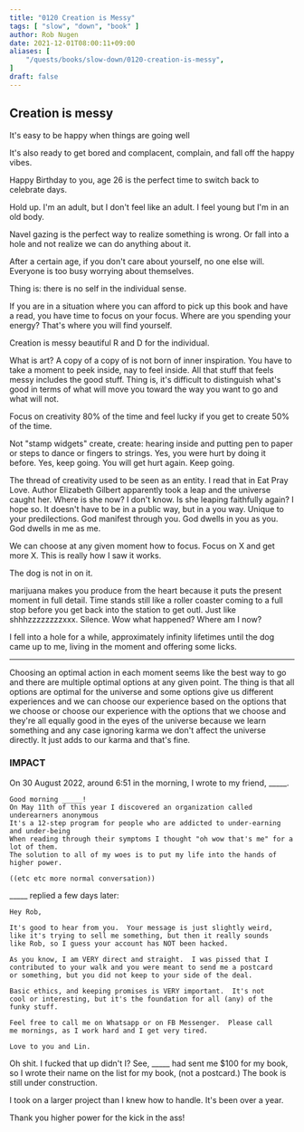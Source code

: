 ```yaml
---
title: "0120 Creation is Messy"
tags: [ "slow", "down", "book" ]
author: Rob Nugen
date: 2021-12-01T08:00:11+09:00
aliases: [
    "/quests/books/slow-down/0120-creation-is-messy",
]
draft: false
---
```


## Creation is messy

It's easy to be happy when things are going well

It's also ready to get bored and complacent, complain, and fall off the happy vibes.

Happy Birthday to you, age 26 is the perfect time to switch back to celebrate days.

Hold up. I'm an adult, but I don't feel like an adult.  I feel young but I'm in an old body.

Navel gazing is the perfect way to realize something is wrong.  Or fall into a hole and not realize we can do anything about it.

After a certain age, if you don't care about yourself, no one else will.  Everyone is too busy worrying about themselves.

Thing is: there is no self in the individual sense.

If you are in a situation where you can afford to pick up this book and have a read, you have time to focus on your focus.  Where are you spending your energy?  That's where you will find yourself.

Creation is messy beautiful R and D for the individual.

What is art?  A copy of a copy of is not born of inner inspiration.  You have to take a moment to peek inside, nay to feel inside.  All that stuff that feels messy includes the good stuff. Thing is, it's difficult to distinguish what's good in terms of what will move you toward the way you want to go and what will not.

Focus on creativity 80% of the time and feel lucky if you get to create 50% of the time.

Not "stamp widgets" create, create: hearing inside and putting pen to paper or steps to dance or fingers to strings.  Yes, you were hurt by doing it before.  Yes, keep going.  You will get hurt again. Keep going.

The thread of creativity used to be seen as an entity.  I read that in Eat Pray Love.  Author Elizabeth Gilbert apparently took a leap and the universe caught her.  Where is she now? I don't know. Is she leaping faithfully again?  I hope so.  It doesn't have to be in a public way, but in a you way.  Unique to your predilections. God manifest through you.  God dwells in you as you.  God dwells in me as me.

We can choose at any given moment how to focus.  Focus on X and get more X.  This is really how I saw it works.

The dog is not in on it.

marijuana makes you produce from the heart because it puts the present moment in full detail.  Time stands still like a roller coaster coming to a full stop before you get back into the station to get outl. Just like shhhzzzzzzzzxxx.  Silence.  Wow what happened? Where am I now?

I fell into a hole for a while, approximately infinity lifetimes until the dog came up to me, living in the moment and offering some licks.

---------

Choosing an optimal action in each moment seems like the best way to go and there are multiple optimal options at any given point. The thing is that all options are optimal for the universe and some options give us different experiences and we can choose our experience based on the options that we choose or choose our experience with the options that we choose and they're all equally good in the eyes of the universe because we learn something and any case ignoring karma we don't affect the universe directly. It just adds to our karma and that's fine.

### IMPACT

On 30 August 2022, around 6:51 in the morning, I wrote to my friend, _____.

    Good morning _____!
    On May 11th of this year I discovered an organization called underearners anonymous
    It's a 12-step program for people who are addicted to under-earning and under-being
    When reading through their symptoms I thought "oh wow that's me" for a lot of them.
    The solution to all of my woes is to put my life into the hands of higher power.

    ((etc etc more normal conversation))

_____ replied a few days later:

    Hey Rob,

    It's good to hear from you.  Your message is just slightly weird,
    like it's trying to sell me something, but then it really sounds
    like Rob, so I guess your account has NOT been hacked.

    As you know, I am VERY direct and straight.  I was pissed that I
    contributed to your walk and you were meant to send me a postcard
    or something, but you did not keep to your side of the deal.

    Basic ethics, and keeping promises is VERY important.  It's not
    cool or interesting, but it's the foundation for all (any) of the
    funky stuff.

    Feel free to call me on Whatsapp or on FB Messenger.  Please call
    me mornings, as I work hard and I get very tired.

    Love to you and Lin.

Oh shit.  I fucked that up didn't I?
See, _____ had sent me $100 for my book, so I wrote their name on the list for my book, (not a postcard.)
The book is still under construction.

I took on a larger project than I knew how to handle.
It's been over a year.

Thank you higher power for the kick in the ass!
